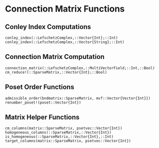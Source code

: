 # Connection Matrix Functions

## Conley Index Computations

```@docs
conley_index(::LefschetzComplex,::Vector{Int};::Int)
conley_index(::LefschetzComplex,::Vector{String};::Int)
```

## Connection Matrix Computation

```@docs
connection_matrix(::LefschetzComplex,::MultiVectorField;::Int,::Bool)
cm_reduce!(::SparseMatrix,::Vector{Int};::Bool)
```

## Poset Order Functions

```@docs
admissible_order(bndmatrix::SparseMatrix, mvf::Vector{Vector{Int}})
renumber_poset!(poset::Vector{Int})
```

## Matrix Helper Functions

```@docs
cm_columns(matrix::SparseMatrix, psetvec::Vector{Int})
homogeneous_columns(::SparseMatrix,::Vector{Int})
is_homogeneous(::SparseMatrix,::Vector{Int},::Int)
target_columns(matrix::SparseMatrix, psetvec::Vector{Int})
```


